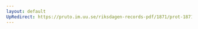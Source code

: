 ```yaml
---
layout: default
UpRedirect: https://pruto.im.uu.se/riksdagen-records-pdf/1871/prot-1871--ak--511/prot-1871--ak--511_033.pdf
---
```

